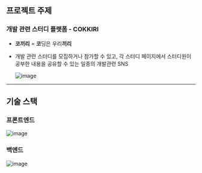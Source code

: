 ## 프로젝트 주제

### **개발 관련 스터디 플랫폼 - COKKIRI**

- **코끼리** = **코**딩은 우리**끼리**
- 개발 관련 스터디를 모집하거나 참가할 수 있고, 각 스터디 페이지에서 스터디원이 공부한 내용을 공유할 수 있는 일종의 개발관련 SNS
    
    ![image](https://user-images.githubusercontent.com/108508730/218266829-5dbcf3f7-e2f1-4b86-9c6f-40a3c713bda9.png)
    

---

## 기술 스택

### **프론트엔드**

![image](https://user-images.githubusercontent.com/108508730/218266847-9d7cf66f-e658-4b1b-b30b-90a082941d2e.png)

### **백엔드**

![image](https://user-images.githubusercontent.com/108508730/218266861-90d72620-d43c-48c1-ae91-a8b6656a52cd.png)
